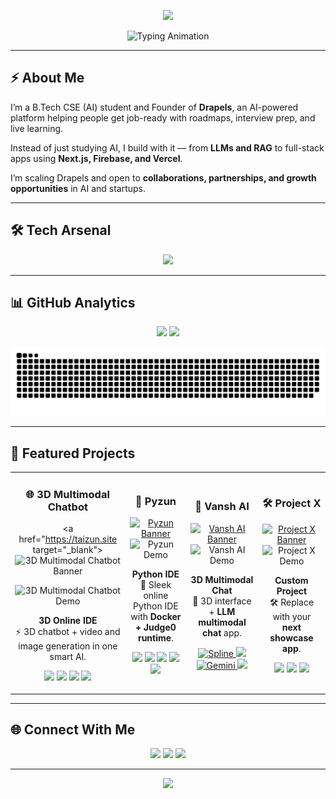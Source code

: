 <!-- Animated GitHub Profile README -->

<!-- Header Banner with Animation -->
<p align="center">
  <img src="https://capsule-render.vercel.app/api?type=waving&color=0:ff6ec4,100:7873f5&height=220&section=header&text=Hi%20👋,%20I'm%20Vansh&fontSize=45&fontAlignY=35&animation=twinkling&fontColor=ffffff"/>
</p>

<!-- Typing SVG -->
<p align="center">
  <img src="https://readme-typing-svg.herokuapp.com?font=Fira+Code&weight=600&size=24&duration=4000&pause=1000&color=FF6EC4&center=true&vCenter=true&width=600&lines=Engineering+Student+%7C+AI+Developer;Building+Generative+AI+Apps;Founder+of+Drapels" alt="Typing Animation" />
</p>

---

## ⚡ About Me
I’m a B.Tech CSE (AI) student and Founder of **Drapels**, an AI-powered platform helping people get job-ready with roadmaps, interview prep, and live learning.  

Instead of just studying AI, I build with it — from **LLMs and RAG** to full-stack apps using **Next.js, Firebase, and Vercel**.  

I’m scaling Drapels and open to **collaborations, partnerships, and growth opportunities** in AI and startups.

---

## 🛠️ Tech Arsenal
<p align="center">
  <img src="https://skillicons.dev/icons?i=python,cpp,js,ts,react,nextjs,nodejs,tailwind,docker,vercel,git,github,vscode,linux&perline=7" />
</p>

---

## 📊 GitHub Analytics
<p align="center">
  <img src="https://github-readme-stats.vercel.app/api?username=v4nssh&show_icons=true&theme=radical&hide_border=true&count_private=true&bg_color=0D1117&title_color=FF6EC4&icon_color=FF6EC4" height="165"/>
  <img src="https://github-readme-streak-stats.herokuapp.com/?user=t4zn&theme=radical&hide_border=true&background=0D1117&ring=FF6EC4&fire=FF6EC4&currStreakLabel=FF6EC4" height="165"/>
</p>

<!-- Animated Contribution Snake -->
<p align="center">
  <img src="https://raw.githubusercontent.com/Platane/snk/output/github-contribution-grid-snake-dark.svg" alt="snake gif" />
</p>

---

## 🚀 Featured Projects  

<table align="center">
<tr>

<!-- 3D Multimodal Chatbot -->
<td align="center" width="250">

### 🌐 3D Multimodal Chatbot  
<a href="https://taizun.site target="_blank">
  <img src="https://svg-banners.vercel.app/api?type=rainbow&text1=⚡%203D Multimodal Chatbot%20IDE&width=250&height=120" alt="3D Multimodal Chatbot Banner"/>
</a>  

<img src="https://raw.githubusercontent.com/taizun/demo-assets/main/3D Multimodal Chatbot.gif" width="100%" alt="3D Multimodal Chatbot Demo"/>  

**3D Online IDE**  
⚡ 3D chatbot + video and image generation in one smart AI.  

<p align="center">
  <img src="https://img.shields.io/badge/Spline-FF5A5F?style=for-the-badge&logo=spline&logoColor=white"/>
  <img src="https://img.shields.io/badge/OpenAI-412991?style=for-the-badge&logo=openai&logoColor=white"/>
  <img src="https://img.shields.io/badge/Gemini-34A853?style=for-the-badge&logo=gemini&logoColor=white"/>
  <img src="https://img.shields.io/badge/Vercel-000000?style=for-the-badge&logo=vercel&logoColor=white"/>
</p>


</td>

<!-- Pyzun -->
<td align="center" width="250">

### 🐍 Pyzun  
<a href="https://pyzun.vercel.app" target="_blank">
  <img src="https://svg-banners.vercel.app/api?type=rainbow&text1=🐍%20Pyzun%20IDE&width=250&height=120" alt="Pyzun Banner"/>
</a>  

<img src="https://raw.githubusercontent.com/taizun/demo-assets/main/pyzun.gif" width="100%" alt="Pyzun Demo"/>  

**Python IDE**  
🐍 Sleek online Python IDE with **Docker + Judge0 runtime**.  

<p align="center">
  <img src="https://img.shields.io/badge/Next.js-000000?style=for-the-badge&logo=nextdotjs&logoColor=white"/>
  <img src="https://img.shields.io/badge/Python-3776AB?style=for-the-badge&logo=python&logoColor=white"/>
  <img src="https://img.shields.io/badge/Judge0-FF6EC4?style=for-the-badge&logo=codeforces&logoColor=white"/>
  <img src="https://img.shields.io/badge/Docker-2496ED?style=for-the-badge&logo=docker&logoColor=white"/>
  <img src="https://img.shields.io/badge/Vercel-000000?style=for-the-badge&logo=vercel&logoColor=white"/>
</p>

</td>

<!-- Taizun AI -->
<td align="center" width="250">

### 🤖 Vansh AI  
<a href="https://taizunai.vercel.app" target="_blank">
  <img src="https://svg-banners.vercel.app/api?type=rainbow&text1=🤖%20Taizun%20AI&width=250&height=120" alt="Vansh AI Banner"/>
</a>  

<img src="https://raw.githubusercontent.com/taizun/demo-assets/main/taizunai.gif" width="100%" alt="Vansh AI Demo"/>  

**3D Multimodal Chat**  
🚀 3D interface + **LLM multimodal chat** app.  

<p align="center">
  
  <!-- Spline branded button -->
  <a href="https://spline.design" target="_blank">
    <img src="https://img.shields.io/badge/Spline-F36C24?style=for-the-badge&logo=spline&logoColor=white&labelColor=000000" alt="Spline"/>
  </a>
  
  <!-- OpenAI -->
  <img src="https://img.shields.io/badge/OpenAI-412991?style=for-the-badge&logo=openai&logoColor=white"/>
  
  <!-- Gemini branded button -->
  <a href="https://www.gemini.com/" target="_blank">
    <img src="https://img.shields.io/badge/Gemini-34A853?style=for-the-badge&logo=gemini&logoColor=white&labelColor=000000" alt="Gemini"/>
  </a>
  
  <!-- Vercel -->
  <img src="https://img.shields.io/badge/Vercel-000000?style=for-the-badge&logo=vercel&logoColor=white"/>
</p>


</td>

<!-- Project X -->
<td align="center" width="250">

### 🛠️ Project X  
<a href="https://yourproject.vercel.app" target="_blank">
  <img src="https://svg-banners.vercel.app/api?type=rainbow&text1=🛠️%20Project%20X&width=250&height=120" alt="Project X Banner"/>
</a>  

<img src="https://raw.githubusercontent.com/taizun/demo-assets/main/projectx.gif" width="100%" alt="Project X Demo"/>  

**Custom Project**  
🛠️ Replace with your **next showcase app**.  

<p align="center">
  <img src="https://img.shields.io/badge/Next.js-000000?style=for-the-badge&logo=nextdotjs&logoColor=white"/>
  <img src="https://img.shields.io/badge/API-0288D1?style=for-the-badge&logo=fastapi&logoColor=white"/>
  <img src="https://img.shields.io/badge/Vercel-000000?style=for-the-badge&logo=vercel&logoColor=white"/>
</p>

</td>

</tr>
</table>

---

## 🌐 Connect With Me
<p align="center">
  <a href="https://linkedin.com/in/YOURUSERNAME"><img src="https://img.shields.io/badge/-LinkedIn-0A66C2?style=for-the-badge&logo=linkedin&logoColor=white"></a>
  <a href="https://twitter.com/YOURUSERNAME"><img src="https://img.shields.io/badge/-Twitter-1DA1F2?style=for-the-badge&logo=twitter&logoColor=white"></a>
  <a href="mailto:YOURMAIL@gmail.com"><img src="https://img.shields.io/badge/-Email-D14836?style=for-the-badge&logo=gmail&logoColor=white"></a>
</p>

---

<!-- Footer Wave -->
<p align="center">
  <img src="https://capsule-render.vercel.app/api?type=waving&color=0:7873f5,100:ff6ec4&height=120&section=footer"/>
</p>
